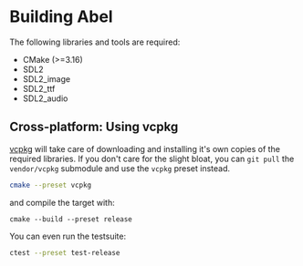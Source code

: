 # Building Abel

The following libraries and tools are required:
- CMake (>=3.16)
- SDL2
- SDL2_image
- SDL2_ttf
- SDL2_audio

## Cross-platform: Using vcpkg

[vcpkg](https://vcpkg.io/en/) will take care of downloading and installing it's own copies of the required libraries.
If you don't care for the slight bloat, you can `git pull` the `vendor/vcpkg` submodule and use the `vcpkg` preset instead.
```bash
cmake --preset vcpkg
```

and compile the target with:
```
cmake --build --preset release
```

You can even run the testsuite:
```bash
ctest --preset test-release
```
